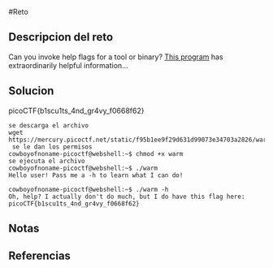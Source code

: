 #Reto 
## Descripcion del reto
Can you invoke help flags for a tool or binary? [This program](https://mercury.picoctf.net/static/f95b1ee9f29d631d99073e34703a2826/warm) has extraordinarily helpful information...
## Solucion
picoCTF{b1scu1ts_4nd_gr4vy_f0668f62}

````
se descarga el archivo
wget https://mercury.picoctf.net/static/f95b1ee9f29d631d99073e34703a2826/warm
 se le dan los permisos
cowboyofnoname-picoctf@webshell:~$ chmod +x warm
se ejecuta el archivo
cowboyofnoname-picoctf@webshell:~$ ./warm
Hello user! Pass me a -h to learn what I can do!

cowboyofnoname-picoctf@webshell:~$ ./warm -h
Oh, help? I actually don't do much, but I do have this flag here: picoCTF{b1scu1ts_4nd_gr4vy_f0668f62}
`````
## Notas

## Referencias
